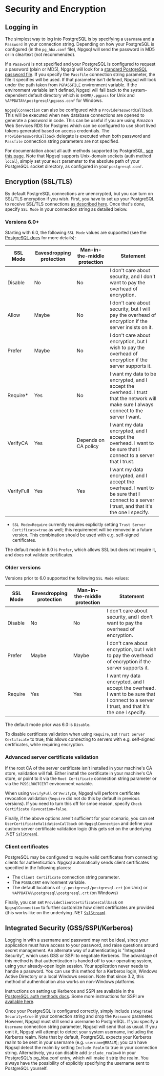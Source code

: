# Security and Encryption

## Logging in

The simplest way to log into PostgreSQL is by specifying a `Username` and a `Password` in your connection string. Depending on how your PostgreSQL is configured (in the `pg_hba.conf` file), Npgsql will send the password in MD5 or in cleartext (not recommended).

If a `Password` is not specified and your PostgreSQL is configured to request a password (plain or MD5), Npgsql will look for a [standard PostgreSQL password file](https://www.postgresql.org/docs/current/static/libpq-pgpass.html). If you specify the `Passfile` connection string parameter, the file it specifies will be used. If that parameter isn't defined, Npgsql will look under the path taken from `PGPASSFILE` environment variable. If the environment variable isn't defined, Npgsql will fall back to the system-dependent default directory which is `$HOME/.pgpass` for Unix and `%APPDATA%\postgresql\pgpass.conf` for Windows.

`NpgsqlConnection` can also be configured with a `ProvidePasswordCallback`. This will be executed when new database connections are opened to generate a password in code. This can be useful if you are using Amazon Web Services RDS for Postgres which can be configured to use short lived tokens generated based on access credentials. The `ProvidePasswordCallback` delegate is executed when both password and `Passfile` connection string parameters are not specified.

For documentation about all auth methods supported by PostgreSQL, [see this page](http://www.postgresql.org/docs/current/static/auth-methods.html). Note that Npgsql supports Unix-domain sockets (auth method `local`), simply set your `Host` parameter to the absolute path of your PostgreSQL socket directory, as configured in your `postgresql.conf`.

## Encryption (SSL/TLS)

By default PostgreSQL connections are unencrypted, but you can turn on SSL/TLS encryption if you wish. First, you have to set up your PostgreSQL to receive SSL/TLS connections [as described here](http://www.postgresql.org/docs/current/static/ssl-tcp.html). Once that's done, specify `SSL Mode` in your connection string as detailed below.

### Versions 6.0+

Starting with 6.0, the following `SSL Mode` values are supported (see the [PostgreSQL docs](https://www.postgresql.org/docs/current/libpq-ssl.html#LIBPQ-SSL-SSLMODE-STATEMENTS) for more details):

SSL Mode    | Eavesdropping protection | Man-in-the-middle protection | Statement
----------- | ------------------------ | ---------------------------- | ---------
Disable     | No                       | No                           | I don't care about security, and I don't want to pay the overhead of encryption.
Allow       | Maybe                    | No                           | I don't care about security, but I will pay the overhead of encryption if the server insists on it.
Prefer      | Maybe                    | No                           | I don't care about encryption, but I wish to pay the overhead of encryption if the server supports it.
Require*    | Yes                      | No                           | I want my data to be encrypted, and I accept the overhead. I trust that the network will make sure I always connect to the server I want.
VerifyCA    | Yes                      | Depends on CA policy         | I want my data encrypted, and I accept the overhead. I want to be sure that I connect to a server that I trust.
VerifyFull  | Yes                      | Yes                          | I want my data encrypted, and I accept the overhead. I want to be sure that I connect to a server I trust, and that it's the one I specify.

* `SSL Mode=Require` currently requires explicitly setting `Trust Server Certificate=true` as well; this requirement will be removed in a future version. This combination should be used with e.g. self-signed certificates.

The default mode in 6.0 is `Prefer`, which allows SSL but does not require it, and does not validate certificates.

### Older versions

Versions prior to 6.0 supported the following `SSL Mode` values:

SSL Mode    | Eavesdropping protection | Man-in-the-middle protection | Statement
----------- | ------------------------ | ---------------------------- | ---------
Disable     | No                       | No                           | I don't care about security, and I don't want to pay the overhead of encryption.
Prefer      | Maybe                    | Maybe                        | I don't care about encryption, but I wish to pay the overhead of encryption if the server supports it.
Require     | Yes                      | Yes                          | I want my data encrypted, and I accept the overhead. I want to be sure that I connect to a server I trust, and that it's the one I specify.

The default mode prior was 6.0 is `Disable`.

To disable certificate validation when using `Require`, set `Trust Server Certificate` to true; this allows connecting to servers with e.g. self-signed certificates, while requiring encryption.

### Advanced server certificate validation

If the root CA of the server certificate isn't installed in your machine's CA store, validation will fail. Either install the certificate in your machine's CA store, or point to it via the `Root Certificate` connection string parameter or via the `PGSSLROOTCERT` environment variable.

When using `VerifyFull` or `VerifyCA`, Npgsql will perform certificate revocation validation (`Require` did not do this by default in previous versions). If you need to turn this off for smoe reason, specify `Check Certificate Revocation=false`.

Finally, if the above options aren't sufficient for your scenario, you can set `UserCertificateValidationCallback` on `NpgsqlConnection` and define your custom server certificate validation logic (this gets set on the underlying .NET [`SslStream`](https://docs.microsoft.com/dotnet/api/system.net.security.sslstream.-ctor#System_Net_Security_SslStream__ctor_System_IO_Stream_System_Boolean_System_Net_Security_RemoteCertificateValidationCallback_System_Net_Security_LocalCertificateSelectionCallback_)).

### Client certificates

PostgreSQL may be configured to require valid certificates from connecting clients for authentication. Npgsql automatically sends client certificates specified in the following places:

* The `Client Certificate` connection string parameter.
* The `PGSSLCERT` environment variable.
* The default locations of `~/.postgresql/postgresql.crt` (on Unix) or `%APPDATA%\postgresql\postgresql.crt` (on Windows)

Finally, you can set `ProvideClientCertificatesCallback` on `NpgsqlConnection` to further customize how client certificates are provided (this works like on the underlying .NET [`SslStream`](https://docs.microsoft.com/dotnet/api/system.net.security.sslstream.-ctor#System_Net_Security_SslStream__ctor_System_IO_Stream_System_Boolean_System_Net_Security_RemoteCertificateValidationCallback_System_Net_Security_LocalCertificateSelectionCallback_)).

## Integrated Security (GSS/SSPI/Kerberos)

Logging in with a username and password may not be ideal, since your application must have access to your password, and raise questions around secret management. An alternate way of authenticating is "Integrated Security", which uses GSS or SSPI to negotiate Kerberos. The advantage of this method is that authentication is handed off to your operating system, using your already-open login session. Your application never needs to handle a password. You can use this method for a Kerberos login, Windows Active Directory or a local Windows session. Note that since 3.2, this method of authentication also works on non-Windows platforms.

Instructions on setting up Kerberos and SSPI are available in the [PostgreSQL auth methods docs](http://www.postgresql.org/docs/current/static/auth-methods.html). Some more instructions for SSPI are [available here](https://wiki.postgresql.org/wiki/Configuring_for_single_sign-on_using_SSPI_on_Windows).

Once your PostgreSQL is configured correctly, simply include `Integrated Security=true` in your connection string and drop the `Password` parameter. However, Npgsql must still send a username to PostgreSQL. If you specify a `Username` connection string parameter, Npgsql will send that as usual. If you omit it, Npgsql will attempt to detect your system username, including the Kerberos realm. Note that by default, PostgreSQL expects your Kerberos realm to be sent in your username (e.g. `username@REALM`); you can have Npgsql detect the realm by setting `Include Realm` to true in your connection string. Alternatively, you can disable add `include_realm=0` in your PostgreSQL's pg_hba.conf entry, which will make it strip the realm. You always have the possibility of explicitly specifying the username sent to PostgreSQL yourself.
